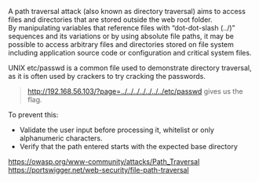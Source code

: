 A path traversal attack (also known as directory traversal) aims to access files and directories that are stored outside the web root folder.  
By manipulating variables that reference files with “dot-dot-slash (../)” sequences and its variations or by using absolute file paths, it may be possible to access arbitrary files and directories stored on file system including application source code or configuration and critical system files.

UNIX etc/passwd is a common file used to demonstrate directory traversal, as it is often used by crackers to try cracking the passwords.

> http://192.168.56.103/?page=../../../../../../../etc/passwd
gives us the flag.



To prevent this:
- Validate the user input before processing it, whitelist or only alphanumeric characters.  
- Verify that the path entered starts with the expected base directory


https://owasp.org/www-community/attacks/Path_Traversal  
https://portswigger.net/web-security/file-path-traversal